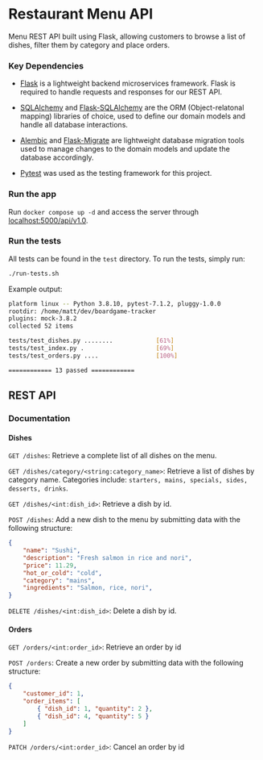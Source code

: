 # Restaurant Menu API

Menu REST API built using Flask, allowing customers to browse a list of dishes, filter them by category and place orders.

### Key Dependencies

- [Flask](http://flask.pocoo.org/) is a lightweight backend microservices framework. Flask is required to handle requests and responses for our REST API.

- [SQLAlchemy](https://www.sqlalchemy.org/) and [Flask-SQLAlchemy](https://flask-sqlalchemy.palletsprojects.com/en/2.x/) are the ORM (Object-relatonal mapping) libraries of choice, used to define our domain models and handle all database interactions.

- [Alembic](https://alembic.sqlalchemy.org/en/latest/) and [Flask-Migrate](https://flask-migrate.readthedocs.io/en/latest/) are lightweight database migration tools used to manage changes to the domain models and update the database accordingly.

- [Pytest](https://docs.pytest.org/en/7.1.x/contents.html) was used as the testing framework for this project.

### Run the app

Run `docker compose up -d` and access the server through [localhost:5000/api/v1.0](http://127.0.0.1:5000/api/v1.0/).

### Run the tests

All tests can be found in the `test` directory. To run the tests, simply run:

```bash
./run-tests.sh
```

Example output:

```bash
platform linux -- Python 3.8.10, pytest-7.1.2, pluggy-1.0.0
rootdir: /home/matt/dev/boardgame-tracker
plugins: mock-3.8.2
collected 52 items

tests/test_dishes.py ........            [61%]
tests/test_index.py .                    [69%]
tests/test_orders.py ....                [100%]

============ 13 passed ============
```

## REST API

### Documentation

#### Dishes

`GET /dishes`: Retrieve a complete list of all dishes on the menu.

`GET /dishes/category/<string:category_name>`: Retrieve a list of dishes by category name. Categories include: `starters, mains, specials, sides, desserts, drinks`.

`GET /dishes/<int:dish_id>`: Retrieve a dish by id.

`POST /dishes`: Add a new dish to the menu by submitting data with the following structure:
```json
{
    "name": "Sushi",
    "description": "Fresh salmon in rice and nori",
    "price": 11.29,
    "hot_or_cold": "cold",
    "category": "mains",
    "ingredients": "Salmon, rice, nori",
}
```

`DELETE /dishes/<int:dish_id>`: Delete a dish by id.

#### Orders

`GET /orders/<int:order_id>`: Retrieve an order by id

`POST /orders`: Create a new order by submitting data with the following structure:
```json
{
    "customer_id": 1,
    "order_items": [
        { "dish_id": 1, "quantity": 2 },
        { "dish_id": 4, "quantity": 5 }
    ]
}
```

`PATCH /orders/<int:order_id>`: Cancel an order by id
